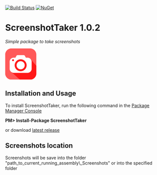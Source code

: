 [![Build Status](https://travis-ci.org/elv1s42/ScreenshotTaker.svg)](https://travis-ci.org/elv1s42/ScreenshotTaker)
[![NuGet](https://img.shields.io/nuget/v/ScreenshotTaker.svg)](https://www.nuget.org/packages/ScreenshotTaker)

# ScreenshotTaker 1.0.2
_Simple package to take screenshots_

[![ScreenshotTaker](https://github.com/elv1s42/ScreenshotTaker/blob/master/Icon.png?raw=true)](https://github.com/elv1s42/ScreenshotTaker/releases)

##  Installation and Usage

To install ScreenshotTaker, run the following command in the [Package Manager Console](http://docs.nuget.org/docs/start-here/using-the-package-manager-console) 

**PM> Install-Package ScreenshotTaker**

or download [latest release](https://github.com/elv1s42/ScreenshotTaker/releases)

##  Screenshots location

Screenshots will be save into the folder "path_to_current_running_assembly\\_Screenshots" 
or into the specified folder
